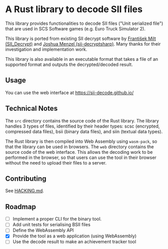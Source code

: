 # A Rust library to decode SII files

This library provides functionalities to decode SII files ("Unit serialized
file") that are used in SCS Software games (e.g. Euro Truck Simulator 2).

This library is ported from existing SII decrypt software by [František
Milt (SII_Decrypt)](https://github.com/TheLazyTomcat/SII_Decrypt) and [Joshua
Menzel (sii-decryptsharp)](https://gitlab.com/jammerxd/sii-decryptsharp).
Many thanks for their investigation and implementation work.

This library is also available in an executable format that takes a file of an
supported format and outputs the decrypted/decoded result.

## Usage

You can use the web interface at https://sii-decode.github.io/

## Technical Notes

The `src` directory contains the source code of the Rust library. The library
handles 3 types of files, identified by their header types: scsc (encrypted,
compressed data files), bsii (binary data files), and siin (textual data types).

The Rust library is then compiled into Web Assembly using `wasm-pack`, so that
the library can be used in browsers. The `web` directory contains the source
code of the web interface. This allows the decoding work to be performed in the
browser, so that users can use the tool in their browser without the need to
upload their files to a server.

## Contributing

See [HACKING.md](./HACKING.md).

## Roadmap

- [ ] Implement a proper CLI for the binary tool.
- [ ] Add unit tests for serialising BSII files
- [ ] Define the WebAssembly API
- [X] Provide the tool as a web application (using WebAssembly)
- [ ] Use the decode result to make an achievement tracker tool
